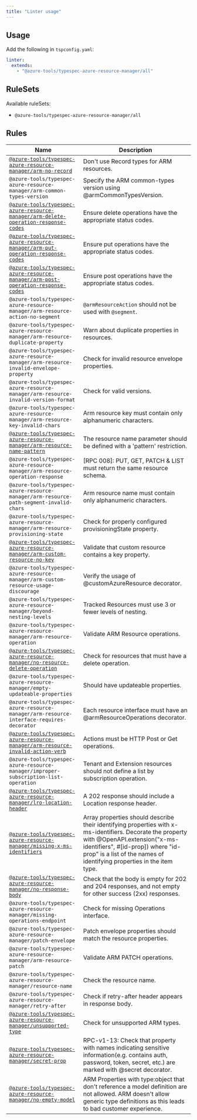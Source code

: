 ```yaml
---
title: "Linter usage"
---
```


## Usage

Add the following in `tspconfig.yaml`:

```yaml
linter:
  extends:
    - "@azure-tools/typespec-azure-resource-manager/all"
```

## RuleSets

Available ruleSets:

- `@azure-tools/typespec-azure-resource-manager/all`

## Rules

| Name                                                                                                                                                             | Description                                                                                                                                                                                                                                           |
| ---------------------------------------------------------------------------------------------------------------------------------------------------------------- | ----------------------------------------------------------------------------------------------------------------------------------------------------------------------------------------------------------------------------------------------------- |
| [`@azure-tools/typespec-azure-resource-manager/arm-no-record`](/libraries/azure-resource-manager/rules/arm-no-record.md)                                         | Don't use Record types for ARM resources.                                                                                                                                                                                                             |
| `@azure-tools/typespec-azure-resource-manager/arm-common-types-version`                                                                                          | Specify the ARM common-types version using @armCommonTypesVersion.                                                                                                                                                                                    |
| [`@azure-tools/typespec-azure-resource-manager/arm-delete-operation-response-codes`](/libraries/azure-resource-manager/rules/delete-operation-response-codes.md) | Ensure delete operations have the appropriate status codes.                                                                                                                                                                                           |
| [`@azure-tools/typespec-azure-resource-manager/arm-put-operation-response-codes`](/libraries/azure-resource-manager/rules/put-operation-response-codes.md)       | Ensure put operations have the appropriate status codes.                                                                                                                                                                                              |
| [`@azure-tools/typespec-azure-resource-manager/arm-post-operation-response-codes`](/libraries/azure-resource-manager/rules/post-operation-response-codes.md)     | Ensure post operations have the appropriate status codes.                                                                                                                                                                                             |
| `@azure-tools/typespec-azure-resource-manager/arm-resource-action-no-segment`                                                                                    | `@armResourceAction` should not be used with `@segment`.                                                                                                                                                                                              |
| `@azure-tools/typespec-azure-resource-manager/arm-resource-duplicate-property`                                                                                   | Warn about duplicate properties in resources.                                                                                                                                                                                                         |
| `@azure-tools/typespec-azure-resource-manager/arm-resource-invalid-envelope-property`                                                                            | Check for invalid resource envelope properties.                                                                                                                                                                                                       |
| `@azure-tools/typespec-azure-resource-manager/arm-resource-invalid-version-format`                                                                               | Check for valid versions.                                                                                                                                                                                                                             |
| `@azure-tools/typespec-azure-resource-manager/arm-resource-key-invalid-chars`                                                                                    | Arm resource key must contain only alphanumeric characters.                                                                                                                                                                                           |
| [`@azure-tools/typespec-azure-resource-manager/arm-resource-name-pattern`](/libraries/azure-resource-manager/rules/resource-name-pattern.md)                     | The resource name parameter should be defined with a 'pattern' restriction.                                                                                                                                                                           |
| `@azure-tools/typespec-azure-resource-manager/arm-resource-operation-response`                                                                                   | [RPC 008]: PUT, GET, PATCH & LIST must return the same resource schema.                                                                                                                                                                               |
| `@azure-tools/typespec-azure-resource-manager/arm-resource-path-segment-invalid-chars`                                                                           | Arm resource name must contain only alphanumeric characters.                                                                                                                                                                                          |
| `@azure-tools/typespec-azure-resource-manager/arm-resource-provisioning-state`                                                                                   | Check for properly configured provisioningState property.                                                                                                                                                                                             |
| [`@azure-tools/typespec-azure-resource-manager/arm-custom-resource-no-key`](/libraries/azure-core/rules/arm-custom-resource-no-key.md)                           | Validate that custom resource contains a key property.                                                                                                                                                                                                |
| `@azure-tools/typespec-azure-resource-manager/arm-custom-resource-usage-discourage`                                                                              | Verify the usage of @customAzureResource decorator.                                                                                                                                                                                                   |
| `@azure-tools/typespec-azure-resource-manager/beyond-nesting-levels`                                                                                             | Tracked Resources must use 3 or fewer levels of nesting.                                                                                                                                                                                              |
| `@azure-tools/typespec-azure-resource-manager/arm-resource-operation`                                                                                            | Validate ARM Resource operations.                                                                                                                                                                                                                     |
| [`@azure-tools/typespec-azure-resource-manager/no-resource-delete-operation`](/libraries/azure-resource-manager/rules/no-resource-delete-operation.md)           | Check for resources that must have a delete operation.                                                                                                                                                                                                |
| `@azure-tools/typespec-azure-resource-manager/empty-updateable-properties`                                                                                       | Should have updateable properties.                                                                                                                                                                                                                    |
| `@azure-tools/typespec-azure-resource-manager/arm-resource-interface-requires-decorator`                                                                         | Each resource interface must have an @armResourceOperations decorator.                                                                                                                                                                                |
| [`@azure-tools/typespec-azure-resource-manager/arm-resource-invalid-action-verb`](/libraries/azure-resource-manager/rules/arm-resource-invalid-action-verb.md)   | Actions must be HTTP Post or Get operations.                                                                                                                                                                                                          |
| `@azure-tools/typespec-azure-resource-manager/improper-subscription-list-operation`                                                                              | Tenant and Extension resources should not define a list by subscription operation.                                                                                                                                                                    |
| [`@azure-tools/typespec-azure-resource-manager/lro-location-header`](/libraries/azure-resource-manager/rules/lro-location-header.md)                             | A 202 response should include a Location response header.                                                                                                                                                                                             |
| [`@azure-tools/typespec-azure-resource-manager/missing-x-ms-identifiers`](/libraries/azure-resource-manager/rules/missing-x-ms-identifiers.md)                   | Array properties should describe their identifying properties with x-ms-identifiers. Decorate the property with @OpenAPI.extension("x-ms-identifiers", #[id-prop]) where "id-prop" is a list of the names of identifying properties in the item type. |
| [`@azure-tools/typespec-azure-resource-manager/no-response-body`](/libraries/azure-resource-manager/rules/no-response-body.md)                                   | Check that the body is empty for 202 and 204 responses, and not empty for other success (2xx) responses.                                                                                                                                              |
| `@azure-tools/typespec-azure-resource-manager/missing-operations-endpoint`                                                                                       | Check for missing Operations interface.                                                                                                                                                                                                               |
| `@azure-tools/typespec-azure-resource-manager/patch-envelope`                                                                                                    | Patch envelope properties should match the resource properties.                                                                                                                                                                                       |
| `@azure-tools/typespec-azure-resource-manager/arm-resource-patch`                                                                                                | Validate ARM PATCH operations.                                                                                                                                                                                                                        |
| `@azure-tools/typespec-azure-resource-manager/resource-name`                                                                                                     | Check the resource name.                                                                                                                                                                                                                              |
| `@azure-tools/typespec-azure-resource-manager/retry-after`                                                                                                       | Check if retry-after header appears in response body.                                                                                                                                                                                                 |
| [`@azure-tools/typespec-azure-resource-manager/unsupported-type`](/libraries/azure-resource-manager/rules/unsupported-type.md)                                   | Check for unsupported ARM types.                                                                                                                                                                                                                      |
| [`@azure-tools/typespec-azure-resource-manager/secret-prop`](/libraries/azure-resource-manager/rules/secret-prop.md)                                             | RPC-v1-13: Check that property with names indicating sensitive information(e.g. contains auth, password, token, secret, etc.) are marked with @secret decorator.                                                                                      |
| [`@azure-tools/typespec-azure-resource-manager/no-empty-model`](/libraries/azure-resource-manager/rules/no-empty-model.md)                                       | ARM Properties with type:object that don't reference a model definition are not allowed. ARM doesn't allow generic type definitions as this leads to bad customer experience.                                                                         |
